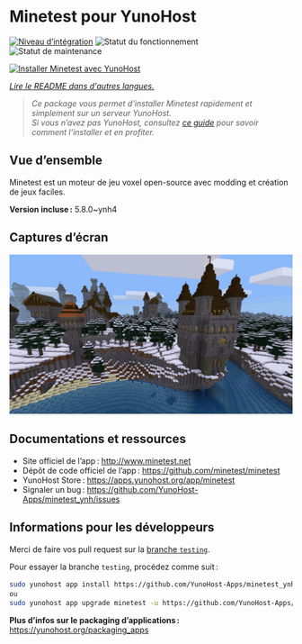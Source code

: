 <!--
Nota bene : ce README est automatiquement généré par <https://github.com/YunoHost/apps/tree/master/tools/readme_generator>
Il NE doit PAS être modifié à la main.
-->

# Minetest pour YunoHost

[![Niveau d’intégration](https://dash.yunohost.org/integration/minetest.svg)](https://dash.yunohost.org/appci/app/minetest) ![Statut du fonctionnement](https://ci-apps.yunohost.org/ci/badges/minetest.status.svg) ![Statut de maintenance](https://ci-apps.yunohost.org/ci/badges/minetest.maintain.svg)

[![Installer Minetest avec YunoHost](https://install-app.yunohost.org/install-with-yunohost.svg)](https://install-app.yunohost.org/?app=minetest)

*[Lire le README dans d'autres langues.](./ALL_README.md)*

> *Ce package vous permet d’installer Minetest rapidement et simplement sur un serveur YunoHost.*  
> *Si vous n’avez pas YunoHost, consultez [ce guide](https://yunohost.org/install) pour savoir comment l’installer et en profiter.*

## Vue d’ensemble

Minetest est un moteur de jeu voxel open-source avec modding et création de jeux faciles.


**Version incluse :** 5.8.0~ynh4

## Captures d’écran

![Capture d’écran de Minetest](./doc/screenshots/screenshot.jpg)

## Documentations et ressources

- Site officiel de l’app : <http://www.minetest.net>
- Dépôt de code officiel de l’app : <https://github.com/minetest/minetest>
- YunoHost Store : <https://apps.yunohost.org/app/minetest>
- Signaler un bug : <https://github.com/YunoHost-Apps/minetest_ynh/issues>

## Informations pour les développeurs

Merci de faire vos pull request sur la [branche `testing`](https://github.com/YunoHost-Apps/minetest_ynh/tree/testing).

Pour essayer la branche `testing`, procédez comme suit :

```bash
sudo yunohost app install https://github.com/YunoHost-Apps/minetest_ynh/tree/testing --debug
ou
sudo yunohost app upgrade minetest -u https://github.com/YunoHost-Apps/minetest_ynh/tree/testing --debug
```

**Plus d’infos sur le packaging d’applications :** <https://yunohost.org/packaging_apps>

